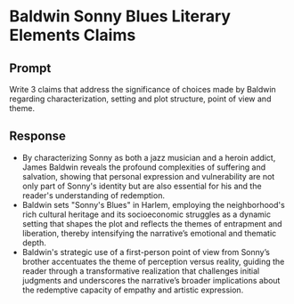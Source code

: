 # Baldwin Sonny Blues Literary Elements Claims

## Prompt
Write 3 claims that address the significance of choices made by Baldwin regarding characterization, setting and plot structure, point of view and theme.

## Response

- By characterizing Sonny as both a jazz musician and a heroin addict, James Baldwin reveals the profound complexities of suffering and salvation, showing that personal expression and vulnerability are not only part of Sonny's identity but are also essential for his and the reader's understanding of redemption.
- Baldwin sets "Sonny's Blues" in Harlem, employing the neighborhood's rich cultural heritage and its socioeconomic struggles as a dynamic setting that shapes the plot and reflects the themes of entrapment and liberation, thereby intensifying the narrative’s emotional and thematic depth.
- Baldwin's strategic use of a first-person point of view from Sonny’s brother accentuates the theme of perception versus reality, guiding the reader through a transformative realization that challenges initial judgments and underscores the narrative’s broader implications about the redemptive capacity of empathy and artistic expression.